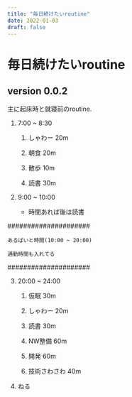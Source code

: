 ```yaml
---
title: "毎日続けたいroutine"
date: 2022-01-03
draft: false
---
```

# 毎日続けたいroutine



## version 0.0.2



主に起床時と就寝前のroutine.



1. 7:00 ~ 8:30

	1. しゃわー 20m

	2. 朝食 20m

	3. 散歩 10m

	4. 読書 30m

2. 9:00 ~ 10:00 

   * 時間あれば後は読書

   

#####################

	あるばいと時間(10:00 ~ 20:00)

	通勤時間も入れてる

#####################



3. 20:00 ~ 24:00

   1. 仮眠 30m

   2. しゃわー 20m

   3. 読書 30m

   4. NW整備 60m

   5. 開発 60m

   6. 技術さわさわ 40m



4. ねる
